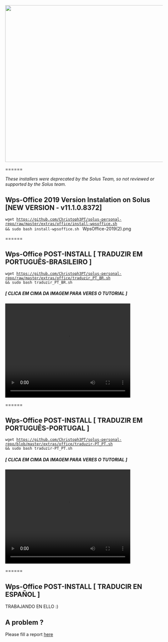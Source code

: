 <img src="https://github.com/Christoph3PT/solus-personal-repo/edit/master/extras/office/WpsOffice-2019(1).png" width="600" height="500" />


======

*These installers were deprecated by the Solus Team, so not reviewed or supported by the Solus team.*



## Wps-Office 2019 Version Instalation on Solus [NEW VERSION - v11.1.0.8372]


 <code class="language-bash hljs">wget https://github.com/Christoph3PT/solus-personal-repo/raw/master/extras/office/install-wpsoffice.sh && sudo bash install-wpsoffice.sh
</code>
WpsOffice-2019(2).png
 
======

## Wps-Office POST-INSTALL [ TRADUZIR EM PORTUGUÊS-BRASILEIRO ]
 
 <code class="language-bash hljs">wget https://github.com/Christoph3PT/solus-personal-repo/raw/master/extras/office/traduzir_PT_BR.sh && sudo bash traduzir_PT_BR.sh
</code>
 
 <H5>[ CLICA EM CIMA DA IMAGEM PARA VERES O TUTORIAL ]</H5>
<video autoplay="autoplay" loop="loop" width="400" height="300">
<source src="https://github.com/Christoph3PT/solus-extra-repo/raw/master/office/wps-office/Lingua_BR/Tutorial_Instala%C3%A7%C3%A3o_BR.gif" type="video/mp4" />
<img src="https://github.com/Christoph3PT/solus-extra-repo/raw/master/office/WpsOffice-2019(2).png" width="949" height="500" />
</video>


======

## Wps-Office POST-INSTALL [ TRADUZIR EM PORTUGUÊS-PORTUGAL ]
 
 <code class="language-bash hljs">wget https://github.com/Christoph3PT/solus-personal-repo/blob/master/extras/office/traduzir-PT_PT.sh && sudo bash traduzir-PT_PT.sh 
</code> 

<H5>[ CLICA EM CIMA DA IMAGEM PARA VERES O TUTORIAL ]</H5>
<video autoplay="autoplay" loop="loop" width="400" height="300">
<source src="https://github.com/Christoph3PT/solus-extra-repo/raw/master/office/wps-office/Lingua_PT/Tutorial_Instala%C3%A7%C3%A3o_PT.gif" type="video/mp4" />
<img src="https://github.com/Christoph3PT/solus-extra-repo/raw/master/office/wps-office/Lingua_PT/Tutorial_Instala%C3%A7%C3%A3o_PT.gif" width="949" height="500" />
</video>

   
======

## Wps-Office POST-INSTALL [ TRADUCIR EN ESPAÑOL ]

TRABAJANDO EN ELLO :)

## A problem ?

Please fill a report [here](https://github.com/Christoph3PT/solus-extra-repo/issues)
